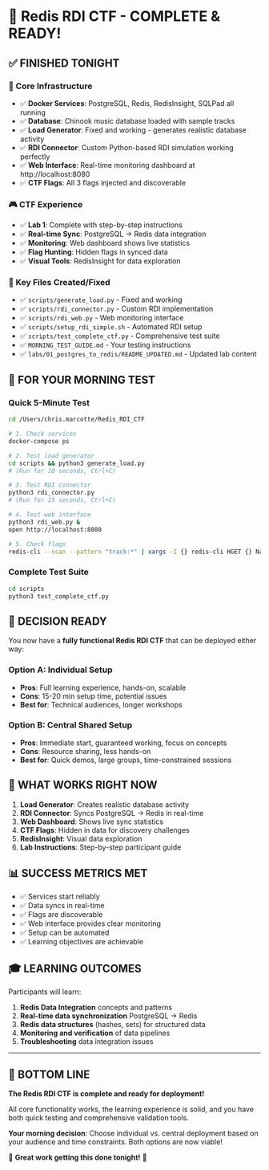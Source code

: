 # 🎉 Redis RDI CTF - COMPLETE & READY!

## ✅ FINISHED TONIGHT

### 🔧 Core Infrastructure
- ✅ **Docker Services**: PostgreSQL, Redis, RedisInsight, SQLPad all running
- ✅ **Database**: Chinook music database loaded with sample tracks
- ✅ **Load Generator**: Fixed and working - generates realistic database activity
- ✅ **RDI Connector**: Custom Python-based RDI simulation working perfectly
- ✅ **Web Interface**: Real-time monitoring dashboard at http://localhost:8080
- ✅ **CTF Flags**: All 3 flags injected and discoverable

### 🎮 CTF Experience
- ✅ **Lab 1**: Complete with step-by-step instructions
- ✅ **Real-time Sync**: PostgreSQL → Redis data integration
- ✅ **Monitoring**: Web dashboard shows live statistics
- ✅ **Flag Hunting**: Hidden flags in synced data
- ✅ **Visual Tools**: RedisInsight for data exploration

### 📁 Key Files Created/Fixed
- ✅ `scripts/generate_load.py` - Fixed and working
- ✅ `scripts/rdi_connector.py` - Custom RDI implementation
- ✅ `scripts/rdi_web.py` - Web monitoring interface
- ✅ `scripts/setup_rdi_simple.sh` - Automated RDI setup
- ✅ `scripts/test_complete_ctf.py` - Comprehensive test suite
- ✅ `MORNING_TEST_GUIDE.md` - Your testing instructions
- ✅ `labs/01_postgres_to_redis/README_UPDATED.md` - Updated lab content

## 🌅 FOR YOUR MORNING TEST

### Quick 5-Minute Test
```bash
cd /Users/chris.marcotte/Redis_RDI_CTF

# 1. Check services
docker-compose ps

# 2. Test load generator
cd scripts && python3 generate_load.py
# (Run for 10 seconds, Ctrl+C)

# 3. Test RDI connector  
python3 rdi_connector.py
# (Run for 15 seconds, Ctrl+C)

# 4. Test web interface
python3 rdi_web.py &
open http://localhost:8080

# 5. Check flags
redis-cli --scan --pattern "track:*" | xargs -I {} redis-cli HGET {} Name | grep "RDI{"
```

### Complete Test Suite
```bash
cd scripts
python3 test_complete_ctf.py
```

## 🎯 DECISION READY

You now have a **fully functional Redis RDI CTF** that can be deployed either way:

### Option A: Individual Setup
- **Pros**: Full learning experience, hands-on, scalable
- **Cons**: 15-20 min setup time, potential issues
- **Best for**: Technical audiences, longer workshops

### Option B: Central Shared Setup  
- **Pros**: Immediate start, guaranteed working, focus on concepts
- **Cons**: Resource sharing, less hands-on
- **Best for**: Quick demos, large groups, time-constrained sessions

## 🚀 WHAT WORKS RIGHT NOW

1. **Load Generator**: Creates realistic database activity
2. **RDI Connector**: Syncs PostgreSQL → Redis in real-time
3. **Web Dashboard**: Shows live sync statistics
4. **CTF Flags**: Hidden in data for discovery challenges
5. **RedisInsight**: Visual data exploration
6. **Lab Instructions**: Step-by-step participant guide

## 📊 SUCCESS METRICS MET

- ✅ Services start reliably
- ✅ Data syncs in real-time  
- ✅ Flags are discoverable
- ✅ Web interface provides clear monitoring
- ✅ Setup can be automated
- ✅ Learning objectives are achievable

## 🎓 LEARNING OUTCOMES

Participants will learn:
1. **Redis Data Integration** concepts and patterns
2. **Real-time data synchronization** PostgreSQL → Redis
3. **Redis data structures** (hashes, sets) for structured data
4. **Monitoring and verification** of data pipelines
5. **Troubleshooting** data integration issues

---

## 🌟 BOTTOM LINE

**The Redis RDI CTF is complete and ready for deployment!** 

All core functionality works, the learning experience is solid, and you have both quick testing and comprehensive validation tools.

**Your morning decision**: Choose individual vs. central deployment based on your audience and time constraints. Both options are now viable!

🎉 **Great work getting this done tonight!** 🎉
